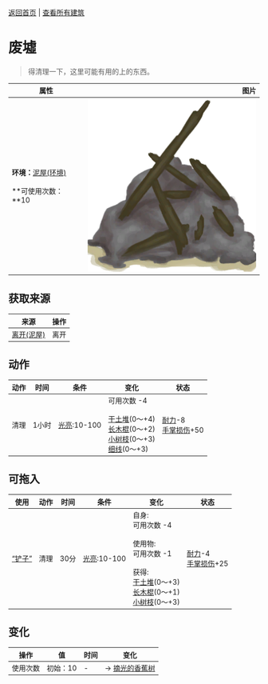 [返回首页](index.md)   |  [查看所有建筑](building.md)
# 废墟  
> 得清理一下，这里可能有用的上的东西。  
  
  属性  |   图片   
 ----  |  ----:   
 **环境：**[泥屋(环境)](Env_MudHutRuins.md)<br><br>**可使用次数：**10  |  ![](Sprite/Debris.png)   
  
## 获取来源  
来源  |  操作  
----  |  ----  
[离开(泥屋)](MudHutExitRuins.md)  |  离开  
## 动作  
动作  |  时间  |  条件  |  变化  |  状态  
----  |  ----  |  ----  |  ----  |  ----  
清理  |  1小时  |  [光亮](Light.md):10-100  |  可用次数  -4<br><br>[干土堆](DirtPile.md)(0～+4)<br>[长木棍](StickLong.md)(0～+2)<br>[小树枝](Sticks.md)(0～+3)<br>[细线](CordFiber.md)(0～+3)  |  [耐力](Stamina.md)-8<br>[手掌损伤](HandDamage.md)+50  
## 可拖入  
使用  |  动作  |  时间  |  条件  |  变化  |  状态  
----  |  ----  |  ----  |  ----  |  ----  |  ----  
[“铲子”](tag_Shovel.md)  |  清理  |  30分  |  [光亮](Light.md):10-100  |  自身:<br>可用次数  -4<br><br>使用物:<br>可用次数  -1<br><br>获得:<br>[干土堆](DirtPile.md)(0～+3)<br>[长木棍](StickLong.md)(0～+1)<br>[小树枝](Sticks.md)(0～+3)<br>  |  [耐力](Stamina.md)-4<br>[手掌损伤](HandDamage.md)+25  
## 变化  
操作  |  值  |  时间  |  变化  
----  |  ----  |  ----  |  ----  
使用次数  |  初始：10  |  -  |  → [摘光的香蕉树](BananaTreeCleared.md)  
